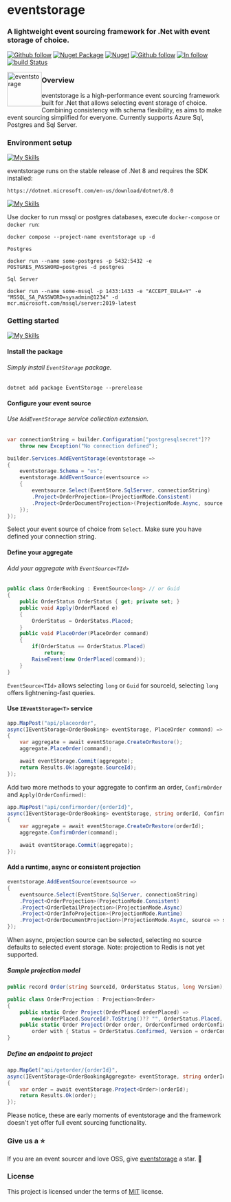 # eventstorage

### A lightweight event sourcing framework for .Net with event storage of choice.

[![Github follow](https://img.shields.io/badge/follow-eventstorage-bf9136?logo=github)](https://github.com/eventstorage)
[![Nuget Package](https://badgen.net/nuget/v/eventstorage)](https://www.nuget.org/packages/eventstorage)
[![Nuget](https://badgen.net/nuget/dt/eventstorage)](https://www.nuget.org/packages/eventstorage)
[![Github follow](https://img.shields.io/badge/give_us_a-⭐-yellow?logo=github)](https://github.com/eventstorage/eventstorage)
[![In follow](https://img.shields.io/badge/follow-LinkedIn-blue?logo=linkedin)](https://www.linkedin.com/in/sarwansurchi/)
[![build Status](https://dev.azure.com/eventstorage/eventstorage/_apis/build/status%2Feventstorage?branchName=main&label=azure%20pipes)](https://dev.azure.com/eventstorage/eventstorage/_build/latest?definitionId=1&branchName=main)

<div align="left">
    <img src=".assets/es.png" width="80" height="80" style="float:left;" alt="eventstorage">
</div>

### Overview

eventstorage is a high-performance event sourcing framework built for .Net that allows selecting event storage of choice. Combining consistency with schema flexibility, es aims to make event sourcing simplified for everyone. Currently supports Azure Sql, Postgres and Sql Server.

### Environment setup

[![My Skills](https://skillicons.dev/icons?i=dotnet)](https://dotnet.microsoft.com/en-us/download/dotnet/8.0)

eventstorage runs on the stable release of .Net 8 and requires the SDK installed:

    https://dotnet.microsoft.com/en-us/download/dotnet/8.0

[![My Skills](https://skillicons.dev/icons?i=docker)](https://dotnet.microsoft.com/en-us/download/dotnet/8.0)

Use docker to run mssql or postgres databases, execute `docker-compose` or `docker run`:

    docker compose --project-name eventstorage up -d

`Postgres`

    docker run --name some-postgres -p 5432:5432 -e POSTGRES_PASSWORD=postgres -d postgres

`Sql Server`

    docker run --name some-mssql -p 1433:1433 -e "ACCEPT_EULA=Y" -e "MSSQL_SA_PASSWORD=sysadmin@1234" -d mcr.microsoft.com/mssql/server:2019-latest

### Getting started

[![My Skills](https://skillicons.dev/icons?i=vscode)](https://dotnet.microsoft.com/en-us/download/dotnet/8.0)
#### Install the package

###### Simply install `EventStorage` package.

    dotnet add package EventStorage --prerelease

#### Configure your event source

###### Use `AddEventStorage` service collection extension.

```csharp
var connectionString = builder.Configuration["postgresqlsecret"]??
    throw new Exception("No connection defined");

builder.Services.AddEventStorage(eventstorage =>
{
    eventstorage.Schema = "es";
    eventstorage.AddEventSource(eventsource =>
    {
        eventsource.Select(EventStore.SqlServer, connectionString)
        .Project<OrderProjection>(ProjectionMode.Consistent)
        .Project<OrderDocumentProjection>(ProjectionMode.Async, source => source.Redis(conn));
    });
});
```

Select your event source of choice from `Select`.
Make sure you have defined your connection string.

#### Define your aggregate
###### Add your aggregate with `EventSource<TId>`

```csharp
public class OrderBooking : EventSource<long> // or Guid
{
    public OrderStatus OrderStatus { get; private set; }
    public void Apply(OrderPlaced e)
    {
        OrderStatus = OrderStatus.Placed;
    }
    public void PlaceOrder(PlaceOrder command)
    {
        if(OrderStatus == OrderStatus.Placed)
            return;
        RaiseEvent(new OrderPlaced(command));
    }
}
```
`EventSource<TId>` allows selecting `long` or `Guid` for sourceId, selecting `long` offers lightnening-fast queries. 

#### Use `IEventStorage<T>` service

```csharp
app.MapPost("api/placeorder", 
async(IEventStorage<OrderBooking> eventStorage, PlaceOrder command) =>
{
    var aggregate = await eventStorage.CreateOrRestore();
    aggregate.PlaceOrder(command);

    await eventStorage.Commit(aggregate);
    return Results.Ok(aggregate.SourceId);
});
```

Add two more methods to your aggregate to confirm an order, `ConfirmOrder` and `Apply(OrderConfirmed)`:

```csharp
app.MapPost("api/confirmorder/{orderId}", 
async(IEventStorage<OrderBooking> eventStorage, string orderId, ConfirmOrder command) =>
{
    var aggregate = await eventStorage.CreateOrRestore(orderId);
    aggregate.ConfirmOrder(command);

    await eventStorage.Commit(aggregate);
});
```

#### Add a runtime, async or consistent projection

```csharp
eventstorage.AddEventSource(eventsource =>
{
    eventsource.Select(EventStore.SqlServer, connectionString)
    .Project<OrderProjection>(ProjectionMode.Consistent)
    .Project<OrderDetailProjection>(ProjectionMode.Async)
    .Project<OrderInfoProjection>(ProjectionMode.Runtime)
    .Project<OrderDocumentProjection>(ProjectionMode.Async, source => source.Redis(conn));
});
```
When async, projection source can be selected, selecting no source defaults to selected event storage.
Note: projection to Redis is not yet supported.

##### Sample projection model
```csharp
public record Order(string SourceId, OrderStatus Status, long Version);

public class OrderProjection : Projection<Order>
{
    public static Order Project(OrderPlaced orderPlaced) => 
        new(orderPlaced.SourceId?.ToString()?? "", OrderStatus.Placed, orderPlaced.Version);
    public static Order Project(Order order, OrderConfirmed orderConfirmed) =>
        order with { Status = OrderStatus.Confirmed, Version = orderConfirmed.Version };
}
```

##### Define an endpoint to project
```csharp
app.MapGet("api/getorder/{orderId}",
async(IEventStorage<OrderBookingAggregate> eventStorage, string orderId) =>
{
    var order = await eventStorage.Project<Order>(orderId);
    return Results.Ok(order);
});
```

Please notice, these are early moments of eventstorage and the framework doesn't yet offer full event sourcing functionality.

### Give us a ⭐
If you are an event sourcer and love OSS, give [eventstorage](https://github.com/eventstorage/eventstorage) a star. :purple_heart:

### License

This project is licensed under the terms of [MIT](https://github.com/eventstorage/eventstorage/blob/main/LICENSE) license.
